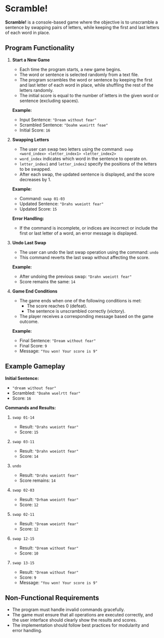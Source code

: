 # Scramble!

**Scramble!** is a console-based game where the objective is to unscramble a sentence by swapping pairs of letters, while keeping the first and last letters of each word in place. 

## Program Functionality

1. **Start a New Game**

   - Each time the program starts, a new game begins.
   - The word or sentence is selected randomly from a text file.
   - The program scrambles the word or sentence by keeping the first and last letter of each word in place, while shuffling the rest of the letters randomly.
   - The initial score is equal to the number of letters in the given word or sentence (excluding spaces).

   **Example:**
   - Input Sentence: `"Dream without fear"`
   - Scrambled Sentence: `"Doahm wueirtt feae"`
   - Initial Score: `16`

2. **Swapping Letters**

   - The user can swap two letters using the command: `swap <word_index> <letter_index1> <letter_index2>`
   - `word_index` indicates which word in the sentence to operate on.
   - `letter_index1` and `letter_index2` specify the positions of the letters to be swapped.
   - After each swap, the updated sentence is displayed, and the score decreases by 1.

   **Example:**
   - Command: `swap 01-03`
   - Updated Sentence: `"Drahs wueiott fear"`
   - Updated Score: `15`

   **Error Handling:**
   - If the command is incomplete, or indices are incorrect or include the first or last letter of a word, an error message is displayed.

3. **Undo Last Swap**

   - The user can undo the last swap operation using the command: `undo`
   - This command reverts the last swap without affecting the score.

   **Example:**
   - After undoing the previous swap: `"Drahn woeiott fear"`
   - Score remains the same: `14`

4. **Game End Conditions**

   - The game ends when one of the following conditions is met:
     - The score reaches 0 (defeat).
     - The sentence is unscrambled correctly (victory).
   - The player receives a corresponding message based on the game outcome.

   **Example:**
   - Final Sentence: `"Dream without fear"`
   - Final Score: `9`
   - Message: `"You won! Your score is 9"`

## Example Gameplay

**Initial Sentence:**
- `"dream without fear"`
- Scrambled: `"Doahm wuelrtt fear"`
- Score: `16`

**Commands and Results:**

1. `swap 01-14`
   - Result: `"Drahs wueiott fear"`
   - Score: `15`

2. `swap 03-11`
   - Result: `"Drahn woeiott fear"`
   - Score: `14`

3. `undo`
   - Result: `"Drahs wueiott fear"`
   - Score remains: `14`

4. `swap 02-03`
   - Result: `"Drham woeiott fear"`
   - Score: `12`

5. `swap 02-11`
   - Result: `"Dream woeiott fear"`
   - Score: `12`

6. `swap 12-15`
   - Result: `"Dream withoot fear"`
   - Score: `10`

7. `swap 13-15`
   - Result: `"Dream without fear"`
   - Score: `9`
   - Message: `"You won! Your score is 9"`

## Non-Functional Requirements

- The program must handle invalid commands gracefully.
- The game must ensure that all operations are executed correctly, and the user interface should clearly show the results and scores.
- The implementation should follow best practices for modularity and error handling.

